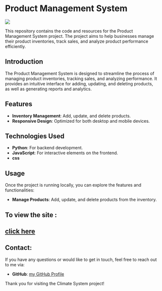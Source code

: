 # Product Management System
<img src="https://github.com/user-attachments/assets/ac21764c-145a-47b0-971f-a7b6aff6fcbb">


This repository contains the code and resources for the Product Management System project. The project aims to help businesses manage their product inventories, track sales, and analyze product performance efficiently.


## Introduction

The Product Management System is designed to streamline the process of managing product inventories, tracking sales, and analyzing performance. It provides an intuitive interface for adding, updating, and deleting products, as well as generating reports and analytics.

## Features

- **Inventory Management**: Add, update, and delete products.
- **Responsive Design**: Optimized for both desktop and mobile devices.

## Technologies Used

- **Python**: For backend development.
- **JavaScript**: For interactive elements on the frontend.
- **css**




## Usage

Once the project is running locally, you can explore the features and functionalities:

- **Manage Products**: Add, update, and delete products from the inventory.

## To view the site :
[click here](https://alaakhai.github.io/product-management-System/)
---
## Contact:

If you have any questions or would like to get in touch, feel free to reach out to me via:
- **GitHub**: [my GitHub Profile](https://github.com/Alaakhai)

Thank you for visiting the Climate System project!
